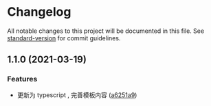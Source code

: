 # Changelog

All notable changes to this project will be documented in this file. See [standard-version](https://github.com/conventional-changelog/standard-version) for commit guidelines.

## 1.1.0 (2021-03-19)

### Features

- 更新为 typescript , 完善模板内容 ([a6251a9](https://github.com/roojay520/cf-worker-tpl/commit/a6251a949f06c664556899496a8cca320cb777d1))
